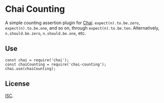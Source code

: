 # Chai Counting

A simple counting assertion plugin for [Chai](http://chaijs.com/). `expect(n).to.be.zero`, `expect(n).to.be.one`, and so on, through `expect(n).to.be.ten`. Alternatively, `n.should.be.zero`, `n.should.be.one`, etc.

<!--
## Install

	npm install chai-counting
-->

## Use

	const chai = require('chai');
	const chaiCounting = require('chai-counting');
	chai.use(chaiCounting);

## License

[ISC](./LICENSE.txt).
	



